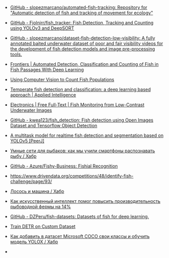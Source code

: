 + [GitHub - slopezmarcano/automated-fish-tracking: Repository for &quot;Automatic detection of fish and tracking of movement for ecology&quot;](https://github.com/slopezmarcano/automated-fish-tracking)

+ [GitHub - Fjolnirr/fish_tracker: Fish Detection, Tracking and Counting using YOLOv3 and DeepSORT](https://github.com/Fjolnirr/fish_tracker)

+ [GitHub - slopezmarcano/dataset-fish-detection-low-visibility: A fully annotated baited underwater dataset of poor and fair visibility videos for the development of fish detection models and image pre-processing tools.](https://github.com/slopezmarcano/dataset-fish-detection-low-visibility?tab=readme-ov-file#dataset-links)

+ [Frontiers | Automated Detection, Classification and Counting of Fish in Fish Passages With Deep Learning](https://www.frontiersin.org/articles/10.3389/fmars.2021.823173/full)

+ [Using Computer Vision to Count Fish Populations](https://blog.roboflow.com/using-computer-vision-to-count-fish-populations/)

+ [Temperate fish detection and classification: a deep learning based approach | Applied Intelligence](https://link.springer.com/article/10.1007/s10489-020-02154-9)

+ [Electronics | Free Full-Text | Fish Monitoring from Low-Contrast Underwater Images](https://www.mdpi.com/2079-9292/12/15/3338)

+ [GitHub - kwea123/fish_detection: Fish detection using Open Images Dataset and Tensorflow Object Detection](https://github.com/kwea123/fish_detection)

+ [A multitask model for realtime fish detection and segmentation based on YOLOv5 [PeerJ]](https://peerj.com/articles/cs-1262/)

+ [Умные сети для рыбаков: как мы учили смартфоны распознавать рыбу / Хабр](https://habr.com/ru/articles/340854/)

+ [GitHub - Azure/Fishy-Business: Fishial Recognition](https://github.com/Azure/Fishy-Business)

+ https://www.drivendata.org/competitions/48/identify-fish-challenge/page/93/

+ [Лосось и машина / Хабр](https://habr.com/ru/companies/wunderfund/articles/794546/)

+ [Как искусственный интеллект помог повысить производительность рыбоводной фермы на 14%](https://www.tadviser.ru/index.php/%D0%9F%D1%80%D0%BE%D0%B5%D0%BA%D1%82:%D0%9A%D0%B0%D0%BA_%D0%B8%D1%81%D0%BA%D1%83%D1%81%D1%81%D1%82%D0%B2%D0%B5%D0%BD%D0%BD%D1%8B%D0%B9_%D0%B8%D0%BD%D1%82%D0%B5%D0%BB%D0%BB%D0%B5%D0%BA%D1%82_%D0%BF%D0%BE%D0%BC%D0%BE%D0%B3_%D0%BF%D0%BE%D0%B2%D1%8B%D1%81%D0%B8%D1%82%D1%8C_%D0%BF%D1%80%D0%BE%D0%B8%D0%B7%D0%B2%D0%BE%D0%B4%D0%B8%D1%82%D0%B5%D0%BB%D1%8C%D0%BD%D0%BE%D1%81%D1%82%D1%8C_%D1%80%D1%8B%D0%B1%D0%BE%D0%B2%D0%BE%D0%B4%D0%BD%D0%BE%D0%B9_%D1%84%D0%B5%D1%80%D0%BC%D1%8B_%D0%BD%D0%B0_14%25)

+ [GitHub - DZPeru/fish-datasets: Datasets of fish for deep learning.](https://github.com/DZPeru/fish-datasets)

+ [Train DETR on Custom Dataset](https://debuggercafe.com/train-detr-on-custom-dataset/)

+ [Как добавить в датасет Microsoft COCO свои классы и обучить модель YOLOX / Хабр](https://habr.com/ru/articles/680116/)

+ 